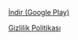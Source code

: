 <!-- <h1 align="center">bilgi: genel kültür yarışması</h1>
<p align="center">
  <img src="screenshots/1.png" alt = "screenshot 1" width = "75%" height = auto>
  <img src="screenshots/2.png" alt = "screenshot 2" width = "75%" height = auto>
  <img src="screenshots/3.png" alt = "screenshot 3" width = "75%" height = auto>
  <img src="screenshots/4.png" alt = "screenshot 4" width = "75%" height = auto>
  <img src="screenshots/5.png" alt = "screenshot 5" width = "75%" height = auto>
</p>
 
<p align="center">
<a href="https://play.google.com/store/apps/details?id=io.sleepybug.bilgi"><img src="google-play-badge.png" width="50%" height=auto></a>
</p>

<p align="center">
  [Gizlilik Politikası](privacyPolicy.md)
  <a href="privacyPolicy.md">Gizlilik politikası</a>
</p>

<p align="center">
Google Play ve Google Play logosu Google LLC kuruluşunun ticari markalarıdır.
</p>
-->
[İndir (Google Play)](https://play.google.com/store/apps/details?id=io.sleepybug.bilgi)

[Gizlilik Politikası](privacyPolicy.md)
